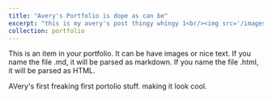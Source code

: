 ```yaml
---
title: "Avery's Portfolio is dope as can be"
excerpt: "this is my avery's post thingy whingy 1<br/><img src='/images/500x300.png'>"
collection: portfolio
---
```


This is an item in your portfolio. It can be have images or nice text. If you name the file .md, it will be parsed as markdown. If you name the file .html, it will be parsed as HTML. 

AVery's first freaking first portolio stuff. making it look cool. 
